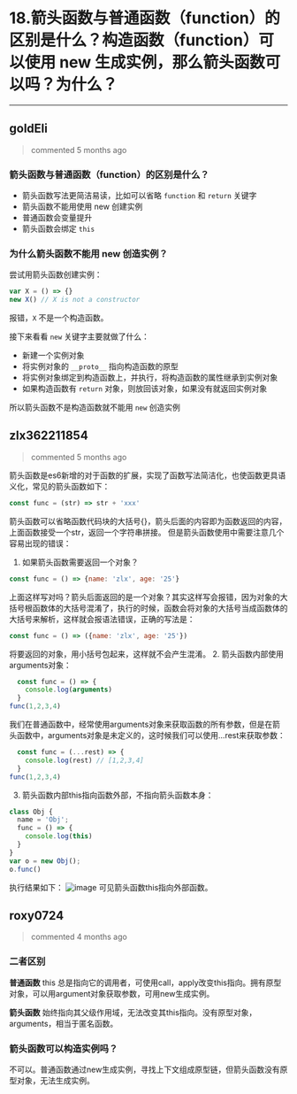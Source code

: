 
 # 18.箭头函数与普通函数（function）的区别是什么？构造函数（function）可以使用 new 生成实例，那么箭头函数可以吗？为什么？ 
  
 ***
## goldEli 
 > commented 5 months ago 

### 箭头函数与普通函数（function）的区别是什么？

* 箭头函数写法更简洁易读，比如可以省略 `function` 和 `return` 关键字
* 箭头函数不能用使用 new 创建实例
* 普通函数会变量提升
* 箭头函数会绑定 `this`

### 为什么箭头函数不能用 new 创造实例？

尝试用箭头函数创建实例：


```js
var X = () => {}
new X() // X is not a constructor

```

报错，`X` 不是一个构造函数。

接下来看看 `new` 关键字主要就做了什么：

* 新建一个实例对象
* 将实例对象的 `__proto__` 指向构造函数的原型
* 将实例对象绑定到构造函数上，并执行，将构造函数的属性继承到实例对象
* 如果构造函数有 `return` 对象，则放回该对象，如果没有就返回实例对象

所以箭头函数不是构造函数就不能用 `new` 创造实例
## zlx362211854 
 > commented 5 months ago 

箭头函数是es6新增的对于函数的扩展，实现了函数写法简洁化，也使函数更具语义化，常见的箭头函数如下：

```javascript
const func = (str) => str + 'xxx'

```
箭头函数可以省略函数代码块的大括号{}，箭头后面的内容即为函数返回的内容，上面函数接受一个str，返回一个字符串拼接。
但是箭头函数使用中需要注意几个容易出现的错误：
1. 如果箭头函数需要返回一个对象？

```javascript
const func = () => {name: 'zlx', age: '25'}

```
上面这样写对吗？箭头后面返回的是一个对象？其实这样写会报错，因为对象的大括号根函数体的大括号混淆了，执行的时候，函数会将对象的大括号当成函数体的大括号来解析，这样就会报语法错误，正确的写法是：

```javascript
const func = () => ({name: 'zlx', age: '25'})

```
将要返回的对象，用小括号包起来，这样就不会产生混淆。
2. 箭头函数内部使用arguments对象：


```javascript
  const func = () => {
    console.log(arguments)
  }
func(1,2,3,4)

```
我们在普通函数中，经常使用arguments对象来获取函数的所有参数，但是在箭头函数中，arguments对象是未定义的，这时候我们可以使用...rest来获取参数：

```javascript
  const func = (...rest) => {
    console.log(rest) // [1,2,3,4]
  }
func(1,2,3,4)

```
3. 箭头函数内部this指向函数外部，不指向箭头函数本身：

```javascript
class Obj {
  name = 'Obj';
  func = () => {
    console.log(this)
  }
}
var o = new Obj();
o.func()

```
执行结果如下：
![image](https://user-images.githubusercontent.com/22437181/63136383-47e36d80-c004-11e9-992e-af644986c0e3.png)
可见箭头函数this指向外部函数。





## roxy0724 
 > commented 4 months ago 

### 二者区别
**普通函数**
this 总是指向它的调用者，可使用call，apply改变this指向。拥有原型对象，可以用argument对象获取参数，可用new生成实例。

**箭头函数**
始终指向其父级作用域，无法改变其this指向。没有原型对象，arguments，相当于匿名函数。

### 箭头函数可以构造实例吗？
不可以。普通函数通过new生成实例，寻找上下文组成原型链，但箭头函数没有原型对象，无法生成实例。




